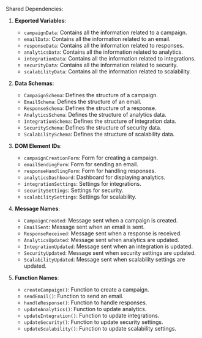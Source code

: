 Shared Dependencies:

1. **Exported Variables**: 
   - `campaignData`: Contains all the information related to a campaign.
   - `emailData`: Contains all the information related to an email.
   - `responseData`: Contains all the information related to responses.
   - `analyticsData`: Contains all the information related to analytics.
   - `integrationData`: Contains all the information related to integrations.
   - `securityData`: Contains all the information related to security.
   - `scalabilityData`: Contains all the information related to scalability.

2. **Data Schemas**: 
   - `CampaignSchema`: Defines the structure of a campaign.
   - `EmailSchema`: Defines the structure of an email.
   - `ResponseSchema`: Defines the structure of a response.
   - `AnalyticsSchema`: Defines the structure of analytics data.
   - `IntegrationSchema`: Defines the structure of integration data.
   - `SecuritySchema`: Defines the structure of security data.
   - `ScalabilitySchema`: Defines the structure of scalability data.

3. **DOM Element IDs**: 
   - `campaignCreationForm`: Form for creating a campaign.
   - `emailSendingForm`: Form for sending an email.
   - `responseHandlingForm`: Form for handling responses.
   - `analyticsDashboard`: Dashboard for displaying analytics.
   - `integrationSettings`: Settings for integrations.
   - `securitySettings`: Settings for security.
   - `scalabilitySettings`: Settings for scalability.

4. **Message Names**: 
   - `CampaignCreated`: Message sent when a campaign is created.
   - `EmailSent`: Message sent when an email is sent.
   - `ResponseReceived`: Message sent when a response is received.
   - `AnalyticsUpdated`: Message sent when analytics are updated.
   - `IntegrationUpdated`: Message sent when an integration is updated.
   - `SecurityUpdated`: Message sent when security settings are updated.
   - `ScalabilityUpdated`: Message sent when scalability settings are updated.

5. **Function Names**: 
   - `createCampaign()`: Function to create a campaign.
   - `sendEmail()`: Function to send an email.
   - `handleResponse()`: Function to handle responses.
   - `updateAnalytics()`: Function to update analytics.
   - `updateIntegration()`: Function to update integrations.
   - `updateSecurity()`: Function to update security settings.
   - `updateScalability()`: Function to update scalability settings.